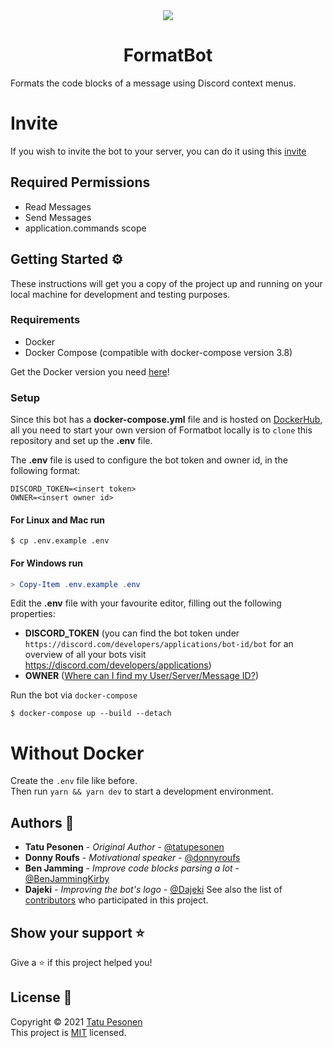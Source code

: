 <div align="center">
  <img src="https://user-images.githubusercontent.com/7150217/127782061-8a600d38-cede-4438-be38-ba1f1ce4e243.png"/>
  <h1>FormatBot</hi>

</div>
Formats the code blocks of a message using Discord context menus.

# Invite

If you wish to invite the bot to your server, you can do it using this [invite](https://discord.com/api/oauth2/authorize?client_id=871058245404475423&permissions=68608&scope=applications.commands%20bot)

## Required Permissions

- Read Messages
- Send Messages
- application.commands scope

## Getting Started ⚙️

These instructions will get you a copy of the project up and running on your local machine for development and testing purposes.

### Requirements

- Docker
- Docker Compose (compatible with docker-compose version 3.8)

Get the Docker version you need [here](https://hub.docker.com/search?q=docker&type=edition&offering=community)!

### Setup

Since this bot has a **docker-compose.yml** file and is hosted on [DockerHub](https://hub.docker.com/r/nnari/formatbot), all you need to start your own version of Formatbot locally is to `clone` this repository and set up the **.env** file.

The **.env** file is used to configure the bot token and owner id, in the following format:

```
DISCORD_TOKEN=<insert token>
OWNER=<insert owner id>
```

#### For **Linux** and **Mac** run

```console
$ cp .env.example .env
```

#### For **Windows** run

```powershell
> Copy-Item .env.example .env
```

Edit the **.env** file with your favourite editor, filling out the following properties:

- **DISCORD_TOKEN** (you can find the bot token under `https://discord.com/developers/applications/bot-id/bot` for an overview of all your bots visit https://discord.com/developers/applications)
- **OWNER** ([Where can I find my User/Server/Message ID?](https://support.discord.com/hc/en-us/articles/206346498-Where-can-I-find-my-User-Server-Message-ID-))

Run the bot via `docker-compose`

```console
$ docker-compose up --build --detach
```

# Without Docker

Create the `.env` file like before.  
Then run `yarn && yarn dev` to start a development environment.

## Authors 👤

- **Tatu Pesonen** - _Original Author_ - [@tatupesonen](https://github.com/tatupesonen)
- **Donny Roufs** - _Motivational speaker_ - [@donnyroufs](https://github.com/donnyroufs)
- **Ben Jamming** - _Improve code blocks parsing a lot_ - [@BenJammingKirby](https://github.com/benjammingkirby)
- **Dajeki** - _Improving the bot's logo_ - [@Dajeki](https://github.com/dajeki)
  See also the list of [contributors](https://github.com/tatupesonen/formatbot/graphs/contributors) who participated in this project.

## Show your support ⭐️

Give a ⭐️ if this project helped you!

## License 📝

Copyright © 2021 [Tatu Pesonen](https://github.com/tatupesonen) <br>
This project is [MIT](LICENSE) licensed.

